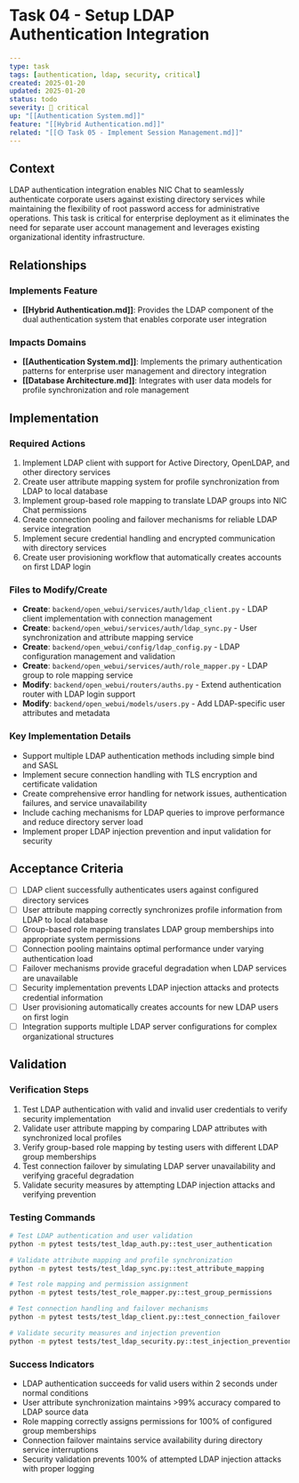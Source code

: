 # Task 04 - Setup LDAP Authentication Integration

```yaml
---
type: task
tags: [authentication, ldap, security, critical]
created: 2025-01-20
updated: 2025-01-20
status: todo
severity: 🔴 critical
up: "[[Authentication System.md]]"
feature: "[[Hybrid Authentication.md]]"
related: "[[🟡 Task 05 - Implement Session Management.md]]"
---
```

## Context

LDAP authentication integration enables NIC Chat to seamlessly authenticate corporate users against existing directory services while maintaining the flexibility of root password access for administrative operations. This task is critical for enterprise deployment as it eliminates the need for separate user account management and leverages existing organizational identity infrastructure.

## Relationships

### Implements Feature

- **[[Hybrid Authentication.md]]**: Provides the LDAP component of the dual authentication system that enables corporate user integration

### Impacts Domains

- **[[Authentication System.md]]**: Implements the primary authentication patterns for enterprise user management and directory integration
- **[[Database Architecture.md]]**: Integrates with user data models for profile synchronization and role management

## Implementation

### Required Actions

1. Implement LDAP client with support for Active Directory, OpenLDAP, and other directory services
2. Create user attribute mapping system for profile synchronization from LDAP to local database
3. Implement group-based role mapping to translate LDAP groups into NIC Chat permissions
4. Create connection pooling and failover mechanisms for reliable LDAP service integration
5. Implement secure credential handling and encrypted communication with directory services
6. Create user provisioning workflow that automatically creates accounts on first LDAP login

### Files to Modify/Create

- **Create**: `backend/open_webui/services/auth/ldap_client.py` - LDAP client implementation with connection management
- **Create**: `backend/open_webui/services/auth/ldap_sync.py` - User synchronization and attribute mapping service
- **Create**: `backend/open_webui/config/ldap_config.py` - LDAP configuration management and validation
- **Create**: `backend/open_webui/services/auth/role_mapper.py` - LDAP group to role mapping service
- **Modify**: `backend/open_webui/routers/auths.py` - Extend authentication router with LDAP login support
- **Modify**: `backend/open_webui/models/users.py` - Add LDAP-specific user attributes and metadata

### Key Implementation Details

- Support multiple LDAP authentication methods including simple bind and SASL
- Implement secure connection handling with TLS encryption and certificate validation
- Create comprehensive error handling for network issues, authentication failures, and service unavailability
- Include caching mechanisms for LDAP queries to improve performance and reduce directory server load
- Implement proper LDAP injection prevention and input validation for security

## Acceptance Criteria

- [ ] LDAP client successfully authenticates users against configured directory services
- [ ] User attribute mapping correctly synchronizes profile information from LDAP to local database
- [ ] Group-based role mapping translates LDAP group memberships into appropriate system permissions
- [ ] Connection pooling maintains optimal performance under varying authentication load
- [ ] Failover mechanisms provide graceful degradation when LDAP services are unavailable
- [ ] Security implementation prevents LDAP injection attacks and protects credential information
- [ ] User provisioning automatically creates accounts for new LDAP users on first login
- [ ] Integration supports multiple LDAP server configurations for complex organizational structures

## Validation

### Verification Steps

1. Test LDAP authentication with valid and invalid user credentials to verify security implementation
2. Validate user attribute mapping by comparing LDAP attributes with synchronized local profiles
3. Verify group-based role mapping by testing users with different LDAP group memberships
4. Test connection failover by simulating LDAP server unavailability and verifying graceful degradation
5. Validate security measures by attempting LDAP injection attacks and verifying prevention

### Testing Commands

```bash
# Test LDAP authentication and user validation
python -m pytest tests/test_ldap_auth.py::test_user_authentication

# Validate attribute mapping and profile synchronization
python -m pytest tests/test_ldap_sync.py::test_attribute_mapping

# Test role mapping and permission assignment
python -m pytest tests/test_role_mapper.py::test_group_permissions

# Test connection handling and failover mechanisms
python -m pytest tests/test_ldap_client.py::test_connection_failover

# Validate security measures and injection prevention
python -m pytest tests/test_ldap_security.py::test_injection_prevention
```

### Success Indicators

- LDAP authentication succeeds for valid users within 2 seconds under normal conditions
- User attribute synchronization maintains >99% accuracy compared to LDAP source data
- Role mapping correctly assigns permissions for 100% of configured group memberships
- Connection failover maintains service availability during directory service interruptions
- Security validation prevents 100% of attempted LDAP injection attacks with proper logging